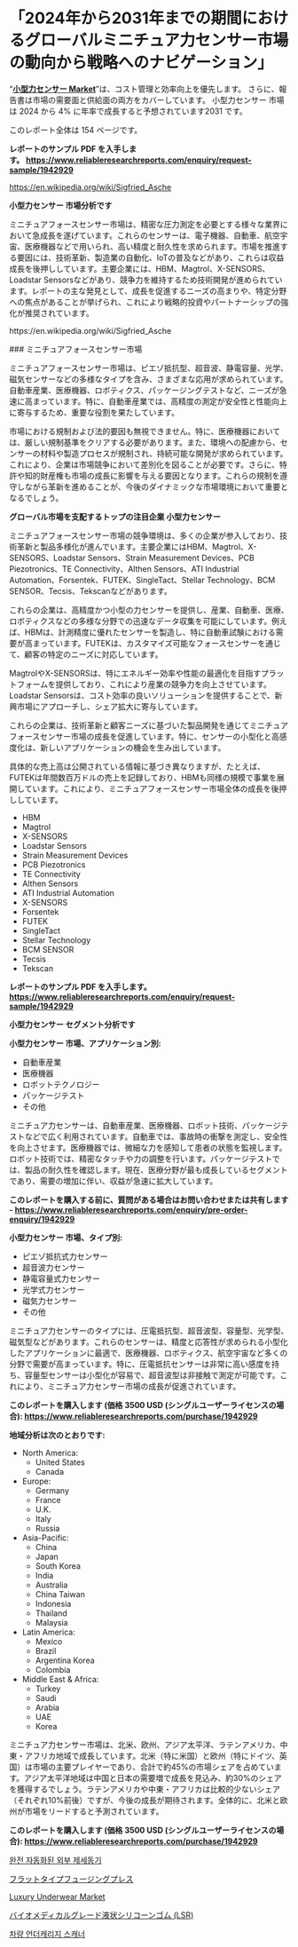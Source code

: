 <p><h1>「2024年から2031年までの期間におけるグローバルミニチュア力センサー市場の動向から戦略へのナビゲーション」</h1></p><p>&ldquo;<strong><a href="https://www.reliableresearchreports.com/miniature-force-sensors-r1942929">小型力センサー Market</a></strong>&rdquo;は、コスト管理と効率向上を優先します。 さらに、報告書は市場の需要面と供給面の両方をカバーしています。 小型力センサー 市場は 2024 から 4% に年率で成長すると予想されています2031 です。</p>
<p>このレポート全体は 154 ページです。</p>
<p><strong>レポートのサンプル PDF を入手します。&nbsp;<a href="https://www.reliableresearchreports.com/enquiry/request-sample/1942929">https://www.reliableresearchreports.com/enquiry/request-sample/1942929</a></strong></p>
<p><a href="https://en.wikipedia.org/wiki/Sigfried_Asche">https://en.wikipedia.org/wiki/Sigfried_Asche</a></p>
<p><strong>小型力センサー 市場分析です</strong></p>
<p><p>ミニチュアフォースセンサー市場は、精密な圧力測定を必要とする様々な業界において急成長を遂げています。これらのセンサーは、電子機器、自動車、航空宇宙、医療機器などで用いられ、高い精度と耐久性を求められます。市場を推進する要因には、技術革新、製造業の自動化、IoTの普及などがあり、これらは収益成長を後押ししています。主要企業には、HBM、Magtrol、X-SENSORS、Loadstar Sensorsなどがあり、競争力を維持するため技術開発が進められています。レポートの主な発見として、成長を促進するニーズの高まりや、特定分野への焦点があることが挙げられ、これにより戦略的投資やパートナーシップの強化が推奨されています。</p></p>
<p>https://en.wikipedia.org/wiki/Sigfried_Asche</p>
<p><p>### ミニチュアフォースセンサー市場</p><p>ミニチュアフォースセンサー市場は、ピエゾ抵抗型、超音波、静電容量、光学、磁気センサーなどの多様なタイプを含み、さまざまな応用が求められています。自動車産業、医療機器、ロボティクス、パッケージングテストなど、ニーズが急速に高まっています。特に、自動車産業では、高精度の測定が安全性と性能向上に寄与するため、重要な役割を果たしています。</p><p>市場における規制および法的要因も無視できません。特に、医療機器においては、厳しい規制基準をクリアする必要があります。また、環境への配慮から、センサーの材料や製造プロセスが規制され、持続可能な開発が求められています。これにより、企業は市場競争において差別化を図ることが必要です。さらに、特許や知的財産権も市場の成長に影響を与える要因となります。これらの規制を遵守しながら革新を進めることが、今後のダイナミックな市場環境において重要となるでしょう。</p></p>
<p><strong>グローバル市場を支配するトップの注目企業 小型力センサー</strong></p>
<p><p>ミニチュアフォースセンサー市場の競争環境は、多くの企業が参入しており、技術革新と製品多様化が進んでいます。主要企業にはHBM、Magtrol、X-SENSORS、Loadstar Sensors、Strain Measurement Devices、PCB Piezotronics、TE Connectivity、Althen Sensors、ATI Industrial Automation、Forsentek、FUTEK、SingleTact、Stellar Technology、BCM SENSOR、Tecsis、Tekscanなどがあります。</p><p>これらの企業は、高精度かつ小型の力センサーを提供し、産業、自動車、医療、ロボティクスなどの多様な分野での迅速なデータ収集を可能にしています。例えば、HBMは、計測精度に優れたセンサーを製造し、特に自動車試験における需要が高まっています。FUTEKは、カスタマイズ可能なフォースセンサーを通じて、顧客の特定のニーズに対応しています。</p><p>MagtrolやX-SENSORSは、特にエネルギー効率や性能の最適化を目指すプラットフォームを提供しており、これにより産業の競争力を向上させています。Loadstar Sensorsは、コスト効率の良いソリューションを提供することで、新興市場にアプローチし、シェア拡大に寄与しています。</p><p>これらの企業は、技術革新と顧客ニーズに基づいた製品開発を通じてミニチュアフォースセンサー市場の成長を促進しています。特に、センサーの小型化と高感度化は、新しいアプリケーションの機会を生み出しています。</p><p>具体的な売上高は公開されている情報に基づき異なりますが、たとえば、FUTEKは年間数百万ドルの売上を記録しており、HBMも同様の規模で事業を展開しています。これにより、ミニチュアフォースセンサー市場全体の成長を後押ししています。</p></p>
<p><ul><li>HBM</li><li>Magtrol</li><li>X-SENSORS</li><li>Loadstar Sensors</li><li>Strain Measurement Devices</li><li>PCB Piezotronics</li><li>TE Connectivity</li><li>Althen Sensors</li><li>ATI Industrial Automation</li><li>X-SENSORS</li><li>Forsentek</li><li>FUTEK</li><li>SingleTact</li><li>Stellar Technology</li><li>BCM SENSOR</li><li>Tecsis</li><li>Tekscan</li></ul></p>
<p><strong>レポートのサンプル PDF を入手します。 <a href="https://www.reliableresearchreports.com/enquiry/request-sample/1942929">https://www.reliableresearchreports.com/enquiry/request-sample/1942929</a></strong></p>
<p><strong>小型力センサー セグメント分析です</strong></p>
<p><strong>小型力センサー 市場、アプリケーション別:</strong></p>
<p><ul><li>自動車産業</li><li>医療機器</li><li>ロボットテクノロジー</li><li>パッケージテスト</li><li>その他</li></ul></p>
<p><p>ミニチュア力センサーは、自動車産業、医療機器、ロボット技術、パッケージテストなどで広く利用されています。自動車では、事故時の衝撃を測定し、安全性を向上させます。医療機器では、微細な力を感知して患者の状態を監視します。ロボット技術では、精密なタッチや力の調整を行います。パッケージテストでは、製品の耐久性を確認します。現在、医療分野が最も成長しているセグメントであり、需要の増加に伴い、収益が急速に拡大しています。</p></p>
<p><strong>このレポートを購入する前に、質問がある場合はお問い合わせまたは共有します - <a href="https://www.reliableresearchreports.com/enquiry/pre-order-enquiry/1942929">https://www.reliableresearchreports.com/enquiry/pre-order-enquiry/1942929</a></strong></p>
<p><strong>小型力センサー 市場、タイプ別:</strong></p>
<p><ul><li>ピエゾ抵抗式力センサー</li><li>超音波力センサー</li><li>静電容量式力センサー</li><li>光学式力センサー</li><li>磁気力センサー</li><li>その他</li></ul></p>
<p><p>ミニチュア力センサーのタイプには、圧電抵抗型、超音波型、容量型、光学型、磁気型などがあります。これらのセンサーは、精度と応答性が求められる小型化したアプリケーションに最適で、医療機器、ロボティクス、航空宇宙など多くの分野で需要が高まっています。特に、圧電抵抗センサーは非常に高い感度を持ち、容量型センサーは小型化が容易で、超音波型は非接触で測定が可能です。これにより、ミニチュア力センサー市場の成長が促進されています。</p></p>
<p><strong>このレポートを購入します (価格 3500 USD (シングルユーザーライセンスの場合): <a href="https://www.reliableresearchreports.com/purchase/1942929">https://www.reliableresearchreports.com/purchase/1942929</a></strong></p>
<p><strong>地域分析は次のとおりです:</strong></p>
<p><ul>
    <li>
        North America:
        <ul>
            <li>United States</li>
            <li>Canada</li>
        </ul>
    </li>
    <li>
        Europe:
        <ul>
            <li>Germany</li>
            <li>France</li>
            <li>U.K.</li>
            <li>Italy</li>
            <li>Russia</li>
        </ul>
    </li>
    <li>
        Asia-Pacific:
        <ul>
            <li>China</li>
            <li>Japan</li>
            <li>South Korea</li>
            <li>India</li>
            <li>Australia</li>
            <li>China Taiwan</li>
            <li>Indonesia</li>
            <li>Thailand</li>
            <li>Malaysia</li>
        </ul>
    </li>
    <li>
        Latin America:
        <ul>
            <li>Mexico</li>
            <li>Brazil</li>
            <li>Argentina Korea</li>
            <li>Colombia</li>
        </ul>
    </li>
    <li>
        Middle East & Africa:
        <ul>
            <li>Turkey</li>
            <li>Saudi</li>
            <li>Arabia</li>
            <li>UAE</li>
            <li>Korea</li>
        </ul>
    </li>
    </ul></p>
<p><p>ミニチュア力センサー市場は、北米、欧州、アジア太平洋、ラテンアメリカ、中東・アフリカ地域で成長しています。北米（特に米国）と欧州（特にドイツ、英国）は市場の主要プレイヤーであり、合計で約45%の市場シェアを占めています。アジア太平洋地域は中国と日本の需要増で成長を見込み、約30%のシェアを獲得するでしょう。ラテンアメリカや中東・アフリカは比較的少ないシェア（それぞれ10%前後）ですが、今後の成長が期待されます。全体的に、北米と欧州が市場をリードすると予測されています。</p></p>
<p><strong>このレポートを購入します (価格 3500 USD (シングルユーザーライセンスの場合): <a href="https://www.reliableresearchreports.com/purchase/1942929">https://www.reliableresearchreports.com/purchase/1942929</a></strong></p>
<p><p><a href="https://medium.com/@marielesch2023/%EC%84%B8%EA%B3%84-fully-automated-external-defibrillators-market-%EC%9D%80-2024%EC%97%90%EC%84%9C-2031%EB%A1%9C-%EC%97%B0%ED%8F%89%EA%B7%A0-%EC%A6%9D%EA%B0%80%EC%9C%A8%EC%9D%84-%EB%B3%B4%EC%9D%BC-%EA%B2%83%EC%9C%BC%EB%A1%9C-%EC%98%88%EC%83%81%EB%90%A9%EB%8B%88%EB%8B%A4-55018c4b1bc3">완전 자동화된 외부 제세동기</a></p><p><a href="https://medium.com/@maudabbott7/flat-type-fusing-press-market-%E3%81%AF-%E3%82%B3%E3%82%B9%E3%83%88%E7%AE%A1%E7%90%86%E3%81%A8%E5%8A%B9%E7%8E%87%E5%90%91%E4%B8%8A%E3%82%92%E5%84%AA%E5%85%88%E3%81%97%E3%81%BE%E3%81%99-%E3%81%95%E3%82%89%E3%81%AB-%E5%A0%B1%E5%91%8A%E6%9B%B8%E3%81%AF%E5%B8%82%E5%A0%B4%E3%81%AE%E9%9C%80%E8%A6%81%E9%9D%A2%E3%81%A8%E4%BE%9B%E7%B5%A6%E9%9D%A2%E3%81%AE%E4%B8%A1%E6%96%B9%E3%82%92%E3%82%AB%E3%83%90%E3%83%BC%E3%81%97%E3%81%A6%E3%81%84%E3%81%BE%E3%81%99-flat-type-fusing-b1c49c4a1725">フラットタイプフュージングプレス</a></p><p><a href="https://medium.com/@jamieurcotte9056df/the-luxury-underwear-market-decisions-are-mostly-driven-by-resource-optimization-and-13082bedb82c">Luxury Underwear Market</a></p><p><a href="https://medium.com/@gordonjast2023/biomedical-grade-liquid-silicone-rubbers-lsr-market-%E3%81%AF-%E3%82%B3%E3%82%B9%E3%83%88%E7%AE%A1%E7%90%86%E3%81%A8%E5%8A%B9%E7%8E%87%E5%90%91%E4%B8%8A%E3%82%92%E5%84%AA%E5%85%88%E3%81%97%E3%81%BE%E3%81%99-1813525cfc75">バイオメディカルグレード液状シリコーンゴム (LSR)</a></p><p><a href="https://medium.com/@marielesch2023/vehicle-undercarriage-scanners-market-%EC%9D%98-%EA%B8%80%EB%A1%9C%EB%B2%8C-%EC%8B%9C%EC%9E%A5-%EA%B0%9C%EC%9A%94%EB%8A%94-%EC%A0%84-%EC%84%B8%EA%B3%84-%EB%B0%8F-%EC%A3%BC%EC%9A%94-%EC%8B%9C%EC%9E%A5%EC%9D%98-%EC%82%B0%EC%97%85%EC%97%90-%EC%98%81%ED%96%A5%EC%9D%84-%EB%AF%B8%EC%B9%98%EB%8A%94-%EC%A3%BC%EC%9A%94-%ED%8A%B8%EB%A0%8C%EB%93%9C%EC%97%90-%EB%8C%80%ED%95%9C-%EB%8F%85%ED%8A%B9%ED%95%9C-%EA%B4%80%EC%A0%90%EC%9D%84-7b49acb5af76">차량 언더캐리지 스캐너</a></p></p>